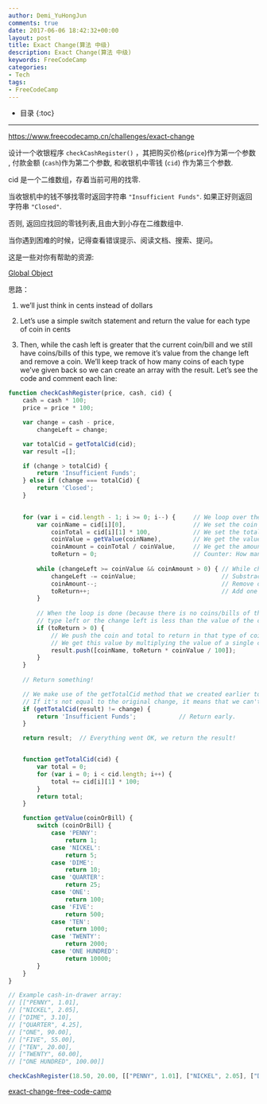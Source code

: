 ```yaml
---
author: Demi_YuHongJun
comments: true
date: 2017-06-06 18:42:32+00:00
layout: post
title: Exact Change(算法 中级)
description: Exact Change(算法 中级)
keywords: FreeCodeCamp
categories:
- Tech
tags:
- FreeCodeCamp
---
```

* 目录
{:toc}
---
https://www.freecodecamp.cn/challenges/exact-change

设计一个收银程序 `checkCashRegister()` ，其把购买价格(`price`)作为第一个参数 , 付款金额 (`cash`)作为第二个参数, 和收银机中零钱 (`cid`) 作为第三个参数.

cid 是一个二维数组，存着当前可用的找零.

当收银机中的钱不够找零时返回字符串 `"Insufficient Funds"`. 如果正好则返回字符串 `"Closed"`.

否则, 返回应找回的零钱列表,且由大到小存在二维数组中.

当你遇到困难的时候，记得查看错误提示、阅读文档、搜索、提问。

这是一些对你有帮助的资源:

[Global Object](https://developer.mozilla.org/zh-CN/docs/Web/JavaScript/Reference/Global_Objects/Object)

思路：

1. we’ll just think in cents instead of dollars

2. Let’s use a simple switch statement and return the value for each type of coin in cents

3. Then, while the cash left is greater that the current coin/bill and we still have coins/bills of this type, we remove it’s value from the change left and remove a coin. We’ll keep track of how many coins of each type we’ve given back so we can create an array with the result. Let’s see the code and comment each line:

```javascript
function checkCashRegister(price, cash, cid) {
    cash = cash * 100;
    price = price * 100;

    var change = cash - price,
        changeLeft = change;

    var totalCid = getTotalCid(cid);
    var result =[];

    if (change > totalCid) {
        return 'Insufficient Funds';
    } else if (change === totalCid) {
        return 'Closed';
    }

 
    for (var i = cid.length - 1; i >= 0; i--) {     // We loop over the cash-in-drawer array in reverse order.
        var coinName = cid[i][0],                   // We set the coin name.
            coinTotal = cid[i][1] * 100,            // We set the total cash in that type of coin (times 100 for cents!).
            coinValue = getValue(coinName),         // We get the value of a single coin/bill using it's name.
            coinAmount = coinTotal / coinValue,     // We get the amount of coins of it's type by dividing the total cash by the value of a single unit.
            toReturn = 0;                           // Counter: How many coins of this type we are returning.
 
        while (changeLeft >= coinValue && coinAmount > 0) { // While change is greater that the value the current coin/bill:
            changeLeft -= coinValue;                        // Substract the value of a single coin/bill from the change left.                  
            coinAmount--;                                   // Remove one coin/bill since we are returning it.
            toReturn++;                                     // Add one to the counter.
        }
 
        // When the loop is done (because there is no coins/bills of the current
        // type left or the change left is less than the value of the current coin/bill)
        if (toReturn > 0) {
            // We push the coin and total to return in that type of coin/bill to the result.
            // We get this value by multiplying the value of a single coin/bill by it's value, and then divide by 100 to get the value in dollars.
            result.push([coinName, toReturn * coinValue / 100]);
        }
    }
 
    // Return something!

    // We make use of the getTotalCid method that we created earlier to see how much money we are actually returning.
    // If it's not equal to the original change, it means that we can't return that exact amount with the current cash-in-register.
    if (getTotalCid(result) != change) {
        return 'Insufficient Funds';            // Return early.
    }

    return result;  // Everything went OK, we return the result!


    function getTotalCid(cid) {
        var total = 0;
        for (var i = 0; i < cid.length; i++) {
            total += cid[i][1] * 100;
        }
        return total;
    }

    function getValue(coinOrBill) {
        switch (coinOrBill) {
            case 'PENNY':
                return 1;
            case 'NICKEL':
                return 5;
            case 'DIME':
                return 10;
            case 'QUARTER':
                return 25;
            case 'ONE':
                return 100;
            case 'FIVE':
                return 500;
            case 'TEN':
                return 1000;
            case 'TWENTY':
                return 2000;
            case 'ONE HUNDRED':
                return 10000;
        }
    }
}

// Example cash-in-drawer array:
// [["PENNY", 1.01],
// ["NICKEL", 2.05],
// ["DIME", 3.10],
// ["QUARTER", 4.25],
// ["ONE", 90.00],
// ["FIVE", 55.00],
// ["TEN", 20.00],
// ["TWENTY", 60.00],
// ["ONE HUNDRED", 100.00]]

checkCashRegister(18.50, 20.00, [["PENNY", 1.01], ["NICKEL", 2.05], ["DIME", 3.10], ["QUARTER", 4.25], ["ONE", 90.00], ["FIVE", 55.00], ["TEN", 20.00], ["TWENTY", 60.00], ["ONE HUNDRED", 100.00]]);

```


[exact-change-free-code-camp](https://www.gorkahernandez.com/blog/exact-change-free-code-camp/)